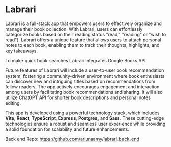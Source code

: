 # Labrari

Labrari is a full-stack app that empowers users to effectively organize and manage their book collection. With Labrari, users can effortlessly categorize books based on their reading status  "read," "reading" or "wish to read"). Labrari offers a unique feature that allows users to attach personal notes to each book, enabling them to track their thoughts, highlights, and key takeaways.

To make quick book searches Labrari integrates Google Books API.

Future features of Labrari will include a user-to-user book recommendation system, fostering a community-driven environment where book enthusiasts can discover new and intriguing titles based on recommendations from fellow readers. The app actively encourages engagement and interaction among users by facilitating book recommendations and sharing. It will also utilize ChatGPT API for shorter book descriptions and personal notes editing. 


This app is developed using a powerful technology stack, which includes **Vite**, **React**, **TypeScript**, **Express**, **Postgres**, and **Sass**. These cutting-edge technologies ensure a robust and seamless user experience while providing a solid foundation for scalability and future enhancements.

Back end Repo: https://github.com/ariunaamy/labrari_back_end
